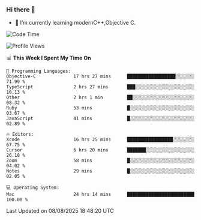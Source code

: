 ### Hi there 👋
- 🌱 I’m currently learning modernC++,Objective C.
<!--
**Asukaki7/Asukaki7** is a ✨ _special_ ✨ repository because its `README.md` (this file) appears on your GitHub profile.

Here are some ideas to get you started:

- 🔭 I’m currently working on ...
- 🌱 I’m currently learning ...
- 👯 I’m looking to collaborate on ...
- 🤔 I’m looking for help with ...
- 💬 Ask me about ...
- 📫 How to reach me: ...
- 😄 Pronouns: ...
- ⚡ Fun fact: ...
-->
<!--START_SECTION:waka-->
![Code Time](http://img.shields.io/badge/Code%20Time-678%20hrs%2030%20mins-blue)

![Profile Views](http://img.shields.io/badge/Profile%20Views-0-blue)

📊 **This Week I Spent My Time On** 

```text
💬 Programming Languages: 
Objective-C              17 hrs 27 mins      ██████████████████░░░░░░░   71.99 % 
TypeScript               2 hrs 27 mins       ███░░░░░░░░░░░░░░░░░░░░░░   10.13 % 
Other                    2 hrs 1 min         ██░░░░░░░░░░░░░░░░░░░░░░░   08.32 % 
Ruby                     53 mins             █░░░░░░░░░░░░░░░░░░░░░░░░   03.67 % 
JavaScript               41 mins             █░░░░░░░░░░░░░░░░░░░░░░░░   02.89 % 

🔥 Editors: 
Xcode                    16 hrs 25 mins      █████████████████░░░░░░░░   67.75 % 
Cursor                   6 hrs 20 mins       ███████░░░░░░░░░░░░░░░░░░   26.18 % 
Zoom                     58 mins             █░░░░░░░░░░░░░░░░░░░░░░░░   04.02 % 
Notes                    29 mins             █░░░░░░░░░░░░░░░░░░░░░░░░   02.05 % 

💻 Operating System: 
Mac                      24 hrs 14 mins      █████████████████████████   100.00 % 
```


 Last Updated on 08/08/2025 18:48:20 UTC
<!--END_SECTION:waka-->
